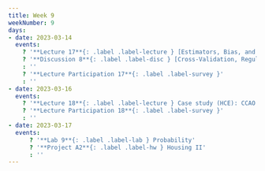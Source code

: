 ```yaml
---
title: Week 9
weekNumber: 9
days:
- date: 2023-03-14
  events:
    ? '**Lecture 17**{: .label .label-lecture } [Estimators, Bias, and Variance](lecture/lec17)'
    ? '**Discussion 8**{: .label .label-disc } [Cross-Validation, Regularization and Random Variables](https://drive.google.com/file/d/1GyJKWkCSH2KFUZPuuQDeCBNOQH0mkJBU/view?usp=sharing)' 
    : ''
    ? '**Lecture Participation 17**{: .label .label-survey }'
    : ''
- date: 2023-03-16
  events:
    ? '**Lecture 18**{: .label .label-lecture } Case study (HCE): CCAO'
    ? '**Lecture Participation 18**{: .label .label-survey }'
    : ''
- date: 2023-03-17
  events:
      ? '**Lab 9**{: .label .label-lab } Probability'
      ? '**Project A2**{: .label .label-hw } Housing II'
      : ''
---
```

